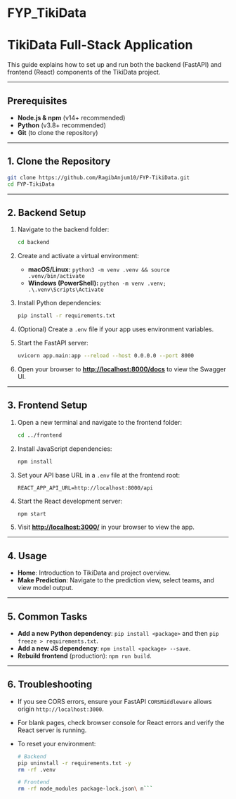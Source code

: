 # FYP_TikiData
# TikiData Full-Stack Application

This guide explains how to set up and run both the backend (FastAPI) and frontend (React) components of the TikiData project.

---

## Prerequisites

* **Node.js & npm** (v14+ recommended)
* **Python** (v3.8+ recommended)
* **Git** (to clone the repository)

---

## 1. Clone the Repository

```bash
git clone https://github.com/RagibAnjum10/FYP-TikiData.git
cd FYP-TikiData
```

---

## 2. Backend Setup

1. Navigate to the backend folder:

   ```bash
   cd backend
   ```
2. Create and activate a virtual environment:

   * **macOS/Linux:**  `python3 -m venv .venv && source .venv/bin/activate`
   * **Windows (PowerShell):**  `python -m venv .venv; .\.venv\Scripts\Activate`
3. Install Python dependencies:

   ```bash
   pip install -r requirements.txt
   ```
4. (Optional) Create a `.env` file if your app uses environment variables.
5. Start the FastAPI server:

   ```bash
   uvicorn app.main:app --reload --host 0.0.0.0 --port 8000
   ```
6. Open your browser to **[http://localhost:8000/docs](http://localhost:8000/docs)** to view the Swagger UI.

---

## 3. Frontend Setup

1. Open a new terminal and navigate to the frontend folder:

   ```bash
   cd ../frontend
   ```
2. Install JavaScript dependencies:

   ```bash
   npm install
   ```
3. Set your API base URL in a `.env` file at the frontend root:

   ```text
   REACT_APP_API_URL=http://localhost:8000/api
   ```
4. Start the React development server:

   ```bash
   npm start
   ```
5. Visit **[http://localhost:3000/](http://localhost:3000/)** in your browser to view the app.

---

## 4. Usage

* **Home**: Introduction to TikiData and project overview.
* **Make Prediction**: Navigate to the prediction view, select teams, and view model output.

---

## 5. Common Tasks

* **Add a new Python dependency**: `pip install <package>` and then `pip freeze > requirements.txt`.
* **Add a new JS dependency**: `npm install <package> --save`.
* **Rebuild frontend** (production): `npm run build`.

---

## 6. Troubleshooting

* If you see CORS errors, ensure your FastAPI `CORSMiddleware` allows origin `http://localhost:3000`.
* For blank pages, check browser console for React errors and verify the React server is running.
* To reset your environment:

  ````bash
  # Backend
  pip uninstall -r requirements.txt -y
  rm -rf .venv

  # Frontend
  rm -rf node_modules package-lock.json\ n```

  ````
